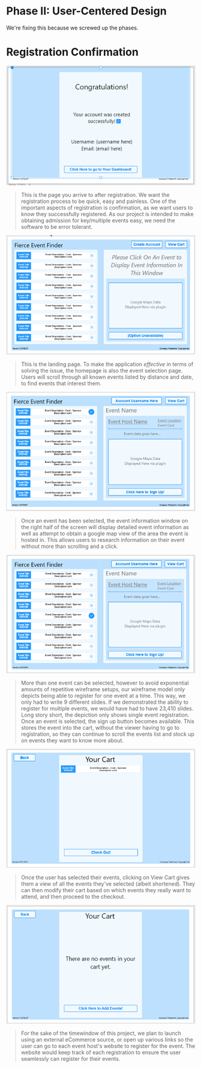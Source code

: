 # Phase II: User-Centered Design

We're fixing this because we screwed up the phases.

# Registration Confirmation
![Image](6.png)  
> This is the page you arrive to after registration. We want the registration process to be quick, easy and painless. One of the important aspects of registration is confirmation, as we want users to know they successfully registered. As our project is intended to make obtaining admission for key/multiple events easy, we need the software to be error tolerant.

![Image](5.png)  
> This is the landing page. To make the application *effective* in terms of solving the issue, the homepage is also the event selection page. Users will scroll through all known events listed by distance and date, to find events that interest them.

![Image](4.png)  
> Once an event has been selected, the event information window on the right half of the screen will display detailed event information as well as attempt to obtain a google map view of the area the event is hosted in. This allows users to research information on their event without more than scrolling and a click.

![Image](3.png)  
> More than one event can be selected, however to avoid exponential amounts of repetitive wireframe setups, our wireframe model only depicts being able to register for one event at a time. This way, we only had to write 9 different slides. If we demonstrated the ability to register for multiple events, we would have had to have 23,410 slides. Long story short, the depiction only shows single event registration. Once an event is selected, the sign up button becomes available. This stores the event into the cart, without the viewer having to go to registration, so they can continue to scroll the events list and stock up on events they want to know more about.

![Image](2.png)  
> Once the user has selected their events, clicking on View Cart gives them a view of all the events they've selected (albeit shortened). They can then modify their cart based on which events they really want to attend, and then proceed to the checkout.

![Image](1.png)  
> For the sake of the timewindow of this project, we plan to launch using an external eCommerce source, or open up various links so the user can go to each event host's website to register for the event. The website would keep track of each registration to ensure the user seamlessly can register for their events.
